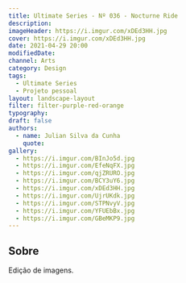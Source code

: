 ```yaml
---
title: Ultimate Series - Nº 036 - Nocturne Ride
description:
imageHeader: https://i.imgur.com/xDEd3HH.jpg
cover: https://i.imgur.com/xDEd3HH.jpg
date: 2021-04-29 20:00
modifiedDate:
channel: Arts
category: Design
tags:
  - Ultimate Series
  - Projeto pessoal
layout: landscape-layout
filter: filter-purple-red-orange
typography:
draft: false
authors:
  - name: Julian Silva da Cunha
    quote:
gallery:
  - https://i.imgur.com/BInJo5d.jpg
  - https://i.imgur.com/EfeNqFX.jpg
  - https://i.imgur.com/qjZRURO.jpg
  - https://i.imgur.com/BCY3uY6.jpg
  - https://i.imgur.com/xDEd3HH.jpg
  - https://i.imgur.com/UjrUKdk.jpg
  - https://i.imgur.com/STPNvyV.jpg
  - https://i.imgur.com/YFUEbBx.jpg
  - https://i.imgur.com/GBeMKP9.jpg
---
```


## Sobre

Edição de imagens.
